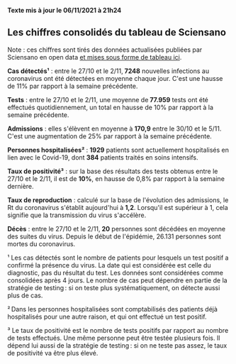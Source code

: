 <strong>Texte mis à jour le 06/11/2021 à 21h24</strong><h2>Les chiffres consolidés du tableau de Sciensano</h2><p>Note : ces chiffres sont tirés des données actualisées publiées par Sciensano en open data <a href='https://datastudio.google.com/embed/u/0/reporting/c14a5cfc-cab7-4812-848c-0369173148ab/page/ZwmOB_blank'>et mises sous forme de tableau ici</a>.<p><strong>Cas détectés¹</strong> : entre le 27/10 et le 2/11,<strong> 7248</strong> nouvelles infections au coronavirus ont été détectées en moyenne chaque jour. C'est une hausse de 11% par rapport à la semaine précédente.<p><strong>Tests</strong> : entre le 27/10 et le 2/11, une moyenne de<strong> 77.959</strong> tests ont été effectués quotidiennement, un total en hausse de 10% par rapport à la semaine précédente.<p><strong>Admissions</strong> : elles s'élèvent en moyenne à <strong> 170,9</strong> entre le 30/10 et le 5/11. C'est une augmentation de 25% par rapport à la semaine précédente.<p><strong>Personnes hospitalisées²</strong> : <strong>1929</strong> patients sont actuellement hospitalisés en lien avec le Covid-19, dont <strong>384</strong> patients traités en soins intensifs.<p><strong>Taux de positivité³</strong> : sur la base des résultats des tests obtenus entre le 27/10 et le 2/11, il est de <strong>10%</strong>, en hausse de 0,8% par rapport à la semaine dernière.<p><strong>Taux de reproduction</strong> : calculé sur la base de l'évolution des admissions, le Rt du coronavirus s'établit aujourd'hui à <strong>1,2</strong>. Lorsqu'il est supérieur à 1, cela signifie que la transmission du virus s'accélère.<p><strong>Décès</strong> : entre le 27/10 et le 2/11,<strong> 20</strong> personnes sont décédées en moyenne des suites du virus. Depuis le début de l'épidémie, 26.131 personnes sont mortes du coronavirus.<p>¹ Les cas détectés sont le nombre de patients pour lesquels un test positif a confirmé la présence du virus. La date qui est considérée est celle du diagnostic, pas du résultat du test. Les données sont considérées comme consolidées après 4 jours. Le nombre de cas peut dépendre en partie de la stratégie de testing : si on teste plus systématiquement, on détecte aussi plus de cas.<p>² Dans les personnes hospitalisées sont comptabilisés des patients déjà hospitalisés pour une autre raison, et qui ont effectué un test positif.<p>³ Le taux de positivité est le nombre de tests positifs par rapport au nombre de tests effectués. Une même personne peut être testée plusieurs fois. Il dépend lui aussi de la stratégie de testing : si on ne teste pas assez, le taux de positivité va être plus élevé.
